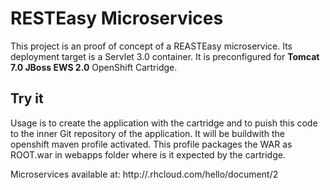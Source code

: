 # RESTEasy Microservices
This project is an proof of concept of a REASTEasy microservice.
Its deployment target is a Servlet 3.0 container.
It is preconfigured for **Tomcat 7.0 JBoss EWS 2.0** OpenShift Cartridge.

## Try it
Usage is to create the application with the cartridge and to puish this code to the inner Git repository of the application.
It will be buildwith the openshift maven profile activated. This profile packages the WAR as ROOT.war in webapps folder where is it expected by the cartridge.

Microservices available at:
http://<domain>.rhcloud.com/hello/document/2
